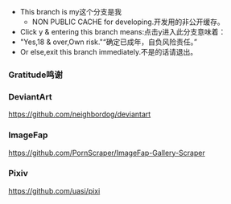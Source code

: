 * This branch is my这个分支是我
  *  NON PUBLIC CACHE for developing.开发用的非公开缓存。
* Click y & entering this branch means:点击y进入此分支意味着：
* "Yes,18 & over,Own risk."“确定已成年，自负风险责任。”
* Or else,exit this branch immediately.不是的话请退出。

### Gratitude鸣谢

### DeviantArt
https://github.com/neighbordog/deviantart
### ImageFap
https://github.com/PornScraper/ImageFap-Gallery-Scraper
### Pixiv
https://github.com/uasi/pixi

